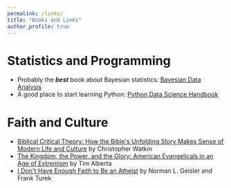 ```yaml
---
permalink: /links/
title: "Books and Links"
author_profile: true
---
```


Statistics and Programming
======
  * Probably the ***best*** book about Bayesian statistics: [Bayesian Data Analysis](http://www.stat.columbia.edu/~gelman/book/)
  * A good place to start learning Python: [Python Data Science Handbook](https://jakevdp.github.io/PythonDataScienceHandbook/)

Faith and Culture
======
  * [Biblical Critical Theory: How the Bible's Unfolding Story Makes Sense of Modern Life and Culture](https://zondervanacademic.com/products/biblical-critical-theory) by Christopher Watkin
  * [The Kingdom, the Power, and the Glory: American Evangelicals in an Age of Extremism](https://www.harpercollins.com/products/the-kingdom-the-power-and-the-glory-tim-alberta) by Tim Alberta
  * [I Don't Have Enough Faith to Be an Atheist](https://www.crossway.org/books/i-dont-have-enough-faith-to-be-an-atheist-tpb-2/) by Norman L. Geisler and Frank Turek
